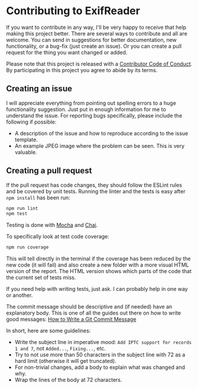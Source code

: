Contributing to ExifReader
==========================

If you want to contribute in any way, I'll be very happy to receive that help
making this project better. There are several ways to contribute and all are
welcome. You can send in suggestions for better documentation, new
functionality, or a bug-fix (just create an issue). Or you can create a pull
request for the thing you want changed or added.

Please note that this project is released with a
[Contributor Code of Conduct](CODE_OF_CONDUCT.md). By participating in this
project you agree to abide by its terms.

Creating an issue
-----------------

I will appreciate everything from pointing out spelling errors to a huge
functionality suggestion. Just put in enough information for me to understand
the issue. For reporting bugs specifically, please include the following if
possible:

-   A description of the issue and how to reproduce according to the issue
    template.
-   An example JPEG image where the problem can be seen. This is very valuable.

Creating a pull request
-----------------------

If the pull request has code changes, they should follow the ESLint rules and be
covered by unit tests. Running the linter and the tests is easy after
`npm install` has been run:

```bash
npm run lint
npm test
```

Testing is done with [Mocha](https://mochajs.org/) and
[Chai](http://chaijs.com/).

To specifically look at test code coverage:

```bash
npm run coverage
```

This will tell directly in the terminal if the coverage has been reduced by the
new code (it will fail) and also create a new folder with a more visual HTML
version of the report. The HTML version shows which parts of the code that the
current set of tests miss.

If you need help with writing tests, just ask. I can probably help in one way or
another.

The commit message should be descriptive and (if needed) have an explanatory
body. This is one of all the guides out there on how to write good messages:
[How to Write a Git Commit Message](https://chris.beams.io/posts/git-commit/)

In short, here are some guidelines:

-   Write the subject line in imperative mood: `Add IPTC support for records 1
    and 7`, not `Added...`, `Fixing...`, etc.
-   Try to not use more than 50 characters in the subject line with 72 as a hard
    limit (otherwise it will get truncated).
-   For non-trivial changes, add a body to explain what was changed and why.
-   Wrap the lines of the body at 72 characters.
